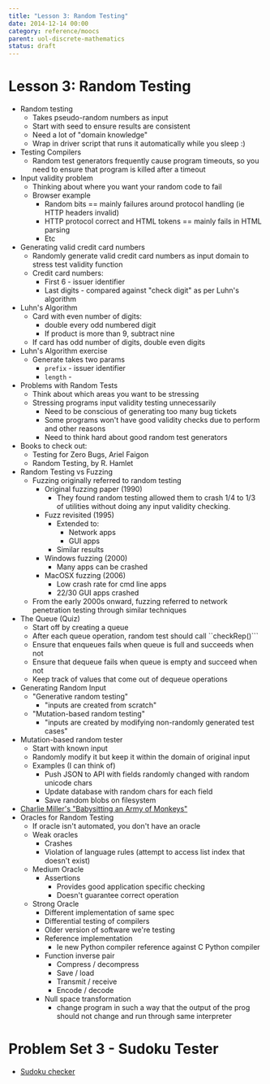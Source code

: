 ```yaml
---
title: "Lesson 3: Random Testing"
date: 2014-12-14 00:00
category: reference/moocs
parent: uol-discrete-mathematics
status: draft
---
```


# Lesson 3: Random Testing

* Random testing
  * Takes pseudo-random numbers as input
  * Start with seed to ensure results are consistent
  * Need a lot of "domain knowledge"
  * Wrap in driver script that runs it automatically while you sleep :)
* Testing Compilers
  * Random test generators frequently cause program timeouts, so you need to ensure that program is killed after a timeout
* Input validity problem
  * Thinking about where you want your random code to fail
  * Browser example
    * Random bits == mainly failures around protocol handling (ie HTTP headers invalid)
    * HTTP protocol correct and HTML tokens == mainly fails in HTML parsing
    * Etc
* Generating valid credit card numbers
  * Randomly generate valid credit card numbers as input domain to stress test validity function
  * Credit card numbers:
    * First 6 - issuer identifier
    * Last digits - compared against "check digit" as per Luhn's algorithm
* Luhn's Algorithm
  * Card with even number of digits:
    * double every odd numbered digit
    * If product is more than 9, subtract nine
  * If card has odd number of digits, double even digits
* Luhn's Algorithm exercise
  * Generate takes two params
    * ```prefix``` - issuer identifier
    * ```length``` -
* Problems with Random Tests
  * Think about which areas you want to be stressing
  * Stressing programs input validity testing unnecessarily
    * Need to be conscious of generating too many bug tickets
    * Some programs won't have good validity checks due to perform and other reasons
    * Need to think hard about good random test generators
* Books to check out:
  * Testing for Zero Bugs, Ariel Faigon
  * Random Testing, by R. Hamlet
* Random Testing vs Fuzzing
  * Fuzzing originally referred to random testing
    * Original fuzzing paper (1990)
      * They found random testing allowed them to crash 1/4 to 1/3 of utilities without doing any input validity checking.
    * Fuzz revisited (1995)
      * Extended to:
        * Network apps
        * GUI apps
      * Similar results
    * Windows fuzzing (2000)
      * Many apps can be crashed
    * MacOSX fuzzing (2006)
      * Low crash rate for cmd line apps
      * 22/30 GUI apps crashed
  * From the early 2000s onward, fuzzing referred to network penetration testing through similar techniques
* The Queue (Quiz)
  * Start off by creating a queue
  * After each queue operation, random test should call ``checkRep()```
  * Ensure that enqueues fails when queue is full and succeeds when not
  * Ensure that dequeue fails when queue is empty and succeed when not
  * Keep track of values that come out of dequeue operations
* Generating Random Input
  * "Generative random testing"
    * "inputs are created from scratch"
  * "Mutation-based random testing"
    * "inputs are created by modifying non-randomly generated test cases"
* Mutation-based random tester
  * Start with known input
  * Randomly modify it but keep it within the domain of original input
  * Examples (I can think of)
    * Push JSON to API with fields randomly changed with random unicode chars
    * Update database with random chars for each field
    * Save random blobs on filesystem
* [Charlie Miller's "Babysitting an Army of Monkeys"](https://www.youtube.com/watch?v=Xnwodi2CBws)
* Oracles for Random Testing
  * If oracle isn't automated, you don't have an oracle
  * Weak oracles
    * Crashes
    * Violation of language rules (attempt to access list index that doesn't exist)
  * Medium Oracle
    * Assertions
      * Provides good application specific checking
      * Doesn't guarantee correct operation
  * Strong Oracle
    * Different implementation of same spec
    * Differential testing of compilers
    * Older version of software we're testing
    * Reference implementation
      * Ie new Python compiler reference against C Python compiler
    * Function inverse pair
      * Compress / decompress
      * Save / load
      * Transmit / receive
      * Encode / decode
    * Null space transformation
      * change program in such a way that the output of the prog should not change and run through same interpreter

# Problem Set 3 - Sudoku Tester

* [Sudoku checker](http://forums.udacity.com/answer_link/100237967/#cs258)
